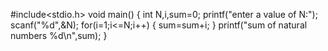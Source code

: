 #include<stdio.h>
void main()
{
    int N,i,sum=0;
    printf("enter a value of N:");
    scanf("%d",&N);
    for(i=1;i<=N;i++)
    {
        sum=sum+i;
    }
    printf("sum of natural numbers %d\n",sum);
}
